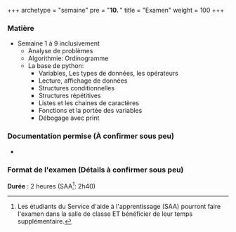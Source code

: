 +++
archetype = "semaine"
pre = "<b>10. </b>"
title = "Examen"
weight = 100
+++

### Matière

- Semaine 1 à 9 inclusivement
	- Analyse de problèmes
	- Algorithmie: Ordinogramme
	- La base de python: 
		- Variables, Les types de données, les opérateurs
		- Lecture, affichage de données
		- Structures conditionnelles
		- Structures répétitives
		- Listes et les chaines de caractères
		- Fonctions et la portée des variables
		- Débogage avec print

### Documentation permise (**À confirmer sous peu**)

- 

### Format de l'examen (**Détails à confirmer sous peu**)

**Durée** : 2 heures (SAA[^1]: 2h40)

[^1]: Les étudiants du Service d'aide à l'apprentissage (SAA) pourront faire l'examen dans la salle de classe ET bénéficier de leur temps supplémentaire.